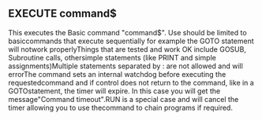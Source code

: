 ## EXECUTE command$

This executes the Basic command "command$". Use should be limited to basiccommands that execute sequentially for example the GOTO statement will notwork properlyThings that are tested and work OK include GOSUB, Subroutine calls, othersimple statements (like PRINT and simple assignments)Multiple statements separated by : are not allowed and will errorThe command sets an internal watchdog before executing the requestedcommand and if control does not return to the command, like in a GOTOstatement, the timer will expire. In this case you will get the message"Command timeout".RUN is a special case and will cancel the timer allowing you to use thecommand to chain programs if required.